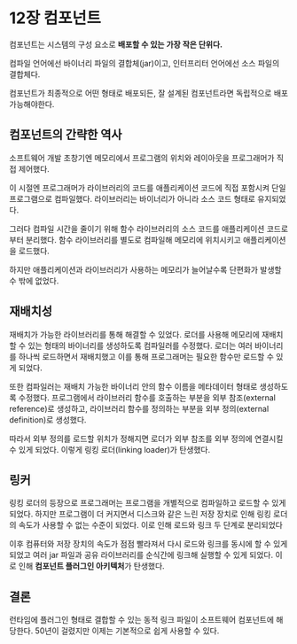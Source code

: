 # 12장 컴포넌트



컴포넌트는 시스템의 구성 요소로 **배포할 수 있는 가장 작은 단위다.**

컴파일 언어에선 바이너리 파일의 결합체(jar)이고, 인터프리터 언어에선 소스 파일의 결합체다.

컴포넌트가 최종적으로 어떤 형태로 배포되든, 잘 설계된 컴포넌트라면 독립적으로 배포 가능해야한다.



## 컴포넌트의 간략한 역사

소프트웨어 개발 초창기엔 메모리에서 프로그램의 위치와 레이아웃을 프로그래머가 직접 제어했다.

이 시절엔 프로그래머가 라이브러리의 코드를 애플리케이션 코드에 직접 포함시켜 단일 프로그램으로 컴파일했다. 라이브러리는 바이너리가 아니라 소스 코드 형태로 유지되었다.

그러다 컴파일 시간을 줄이기 위해 함수 라이브러리의 소스 코드를 애플리케이션 코드로부터 분리했다. 함수 라이브러리를 별도로 컴파일해 메모리에 위치시키고 애플리케이션을 로드했다.

하지만 애플리케이션과 라이브러리가 사용하는 메모리가 늘어날수록 단편화가 발생할 수 밖에 없었다.



## 재배치성

재배치가 가능한 라이브러리를 통해 해결할 수 있었다. 로더를 사용해 메모리에 재배치할 수 있는 형태의 바이너리를 생성하도록 컴파일러를 수정했다. 로더는 여러 바이너리를 하나씩 로드하면서 재배치했고 이를 통해 프로그래머는 필요한 함수만 로드할 수 있게 되었다.

또한 컴파일러는 재배치 가능한 바이너리 안의 함수 이름을 메타데이터 형태로 생성하도록 수정했다. 프로그램에서 라이브러리 함수를 호출하는 부분을 외부 참조(external reference)로 생성하고, 라이브러리 함수를 정의하는 부분을 외부 정의(external definition)로 생성했다.

따라서 외부 정의를 로드할 위치가 정해지면 로더가 외부 참조를 외부 정의에 연결시킬 수 있게 되었다. 이렇게 링킹 로더(linking loader)가 탄생했다.



## 링커

링킹 로더의 등장으로 프로그래머는 프로그램을 개별적으로 컴파일하고 로드할 수 있게 되었다. 하지만 프로그램이 더 커지면서 디스크와 같은 느린 저장 장치로 인해 링킹 로더의 속도가 사용할 수 없는 수준이 되었다. 이로 인해 로드와 링크 두 단계로 분리되었다

이후 컴퓨터와 저장 장치의 속도가 점점 빨라져서 다시 로드와 링크를 동시에 할 수 있게 되었고 여러 jar 파일과 공유 라이브러리를 순식간에 링크해 실행할 수 있게 되었다. 이로 인해 **컴포넌트 플러그인 아키텍처**가 탄생했다.



## 결론

런타임에 플러그인 형태로 결합할 수 있는 동적 링크 파일이 소프트웨어 컴포넌트에 해당한다. 50년이 걸렸지만 이제는 기본적으로 쉽게 사용할 수 있다.